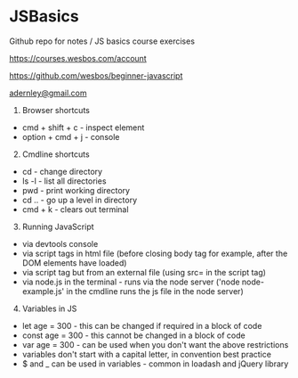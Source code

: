 # JSBasics

Github repo for notes / JS basics course exercises

https://courses.wesbos.com/account

https://github.com/wesbos/beginner-javascript

adernley@gmail.com

1. Browser shortcuts
- cmd + shift + c - inspect element
- option + cmd + j - console

2. Cmdline shortcuts
- cd - change directory
- ls -l - list all directories
- pwd - print working directory
- cd .. - go up a level in directory
- cmd + k - clears out terminal

3. Running JavaScript
- via devtools console
- via script tags in html file (before closing body tag for example, after the DOM elements have loaded)
- via script tag but from an external file (using src= in the script tag)
- via node.js in the terminal - runs via the node server ('node node-example.js' in the cmdline runs the js file in the node server)

4. Variables in JS
- let age = 300 - this can be changed if required in a block of code
- const age = 300 - this cannot be changed in a block of code
- var age = 300 - can be used when you don't want the above restrictions
- variables don't start with a capital letter, in convention best practice
- $ and _ can be used in variables - common in loadash and jQuery library
